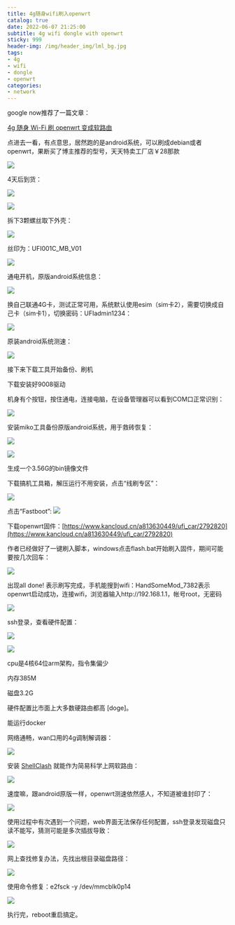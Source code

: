 ```yaml
---
title: 4g随身wifi刷入openwrt
catalog: true
date: 2022-06-07 21:25:00
subtitle: 4g wifi dongle with openwrt
sticky: 999
header-img: /img/header_img/lml_bg.jpg
tags:
- 4g
- wifi
- dongle
- openwrt
categories:
- network
---
```


google now推荐了一篇文章：
  
<ins>[4g 随身 Wi-Fi 刷 openwrt 变成软路由](https://qust.me/post/msm8916)</ins>



点进去一看，有点意思，居然跑的是android系统，可以刷成debian或者openwrt，果断买了博主推荐的型号，天天特卖工厂店￥28那款

![](order.png)


4天后到货：

![](good.jpg)

![](good1.jpg)

拆下3颗螺丝取下外壳：

![](good2.jpg)

丝印为：UFI001C_MB_V01

![](version.png)

通电开机，原版android系统信息：

![](esim.png)

换自己联通4G卡，测试正常可用，系统默认使用esim（sim卡2），需要切换成自己卡（sim卡1），切换密码：UFIadmin1234：

![](sim.png)

原装android系统测速：

![](android_speed.png)


接下来下载工具开始备份、刷机

下载安装好9008驱动

机身有个按钮，按住通电，连接电脑，在设备管理器可以看到COM口正常识别：

![](COM.png)

安装miko工具备份原版android系统，用于救砖恢复：

![](miko.png)

![](miko1.png)

生成一个3.56G的bin镜像文件

下载搞机工具箱，解压运行不用安装，点击“线刷专区”：

![](gaoji.png)

点击“Fastboot”:
![](fastboot.png)


下载openwrt固件：<ins>[https://www.kancloud.cn/a813630449/ufi_car/2792820](https://www.kancloud.cn/a813630449/ufi_car/2792820)<ins>

作者已经做好了一键刷入脚本，windows点击flash.bat开始刷入固件，期间可能要按几次回车：

![](flash_openwrt.png)

出现all done! 表示刷写完成，手机能搜到wifi：HandSomeMod_7382表示openwrt启动成功，连接wifi，浏览器输入http://192.168.1.1，帐号root，无密码

![](openwrt.png)

ssh登录，查看硬件配置：

![](hardware.png)

![](cpu.png)

cpu是4核64位arm架构，指令集偏少

内存385M

磁盘3.2G

硬件配置比市面上大多数硬路由都高 [doge]。

能运行docker

网络通畅，wan口用的4g调制解调器：

![](modem.png)

安装 <ins>[ShellClash](https://github.com/juewuy/ShellClash)</ins> 就能作为简易科学上网软路由：

![](shellclash.png)

速度嘛，跟android原版一样，openwrt测速依然感人，不知道被谁封印了：

![](openwrt_speed.png)


使用过程中有次遇到一个问题，web界面无法保存任何配置，ssh登录发现磁盘只读不能写，猜测可能是多次插拔导致：

![](read-only.jpg)

网上查找修复办法，先找出根目录磁盘路径：

![](disk.png)

使用命令修复：e2fsck -y /dev/mmcblk0p14

![](e2fsck.png)

执行完，reboot重启搞定。
